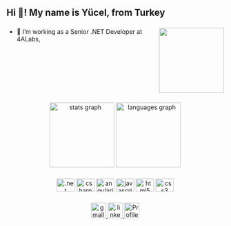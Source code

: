 
<h2 align="left">Hi 👋! My name is Yücel, from Turkey</h2>

###
<img align="right"  height="150" src="https://media.giphy.com/media/l3q2KRkOVYvi8WfU4/giphy.gif"  />


<!-- **yucel-aydin/yucel-aydin** is a ✨ _special_ ✨ repository because its `README.md` (this file) appears on your GitHub profile. -->



- 🔭 I’m working as a Senior .NET Developer at 4ALabs,


<br clear="both">

###

<div align="center">
  <img src="https://github-readme-stats.vercel.app/api?hide_title=false&hide_rank=false&show_icons=true&include_all_commits=true&count_private=true&disable_animations=false&theme=dracula&locale=en&hide_border=false&username=yucel-aydin" height="150" alt="stats graph"  />
  <img src="https://github-readme-stats.vercel.app/api/top-langs?locale=en&hide_title=false&layout=compact&card_width=320&langs_count=5&theme=dracula&hide_border=false&username=yucel-aydin" height="150" alt="languages graph"  />
</div>

###



<div align="CENTER">  
    
   <img src="https://cdn.jsdelivr.net/gh/devicons/devicon/icons/dotnetcore/dotnetcore-original.svg" height="30" width="42" alt=".net core logo" />
   <img src="https://cdn.jsdelivr.net/gh/devicons/devicon/icons/csharp/csharp-original.svg" height="30" width="42" alt="csharp logo" />
          
   <img src="https://cdn.jsdelivr.net/gh/devicons/devicon/icons/angularjs/angularjs-original.svg"  height="30" width="42" alt="angularjs logo" />          
   <img src="https://cdn.jsdelivr.net/gh/devicons/devicon/icons/javascript/javascript-original.svg" height="30" width="42" alt="javascript logo" />
        
  <img src="https://cdn.jsdelivr.net/gh/devicons/devicon/icons/html5/html5-original.svg" height="30" width="42" alt="html5 logo"  />
  <img src="https://cdn.jsdelivr.net/gh/devicons/devicon/icons/css3/css3-original.svg" height="30" width="42" alt="css3 logo"  />
</div>

###

<div align="center">
<!--<a href="" target="_blank">
  <img src="https://img.shields.io/static/v1?message=Discord&logo=discord&label=&color=7289DA&logoColor=white&labelColor=&style=for-the-badge" height="35" alt="discord logo"  />
</a>-->
<a href="mailto:yucellaydinn@gmail.com"  target="_blank">
  <img src="https://img.shields.io/static/v1?message=Gmail&logo=gmail&label=&color=D14836&logoColor=white&labelColor=&style=for-the-badge" height="35" alt="gmail logo"  />
  </a>
<a href="https://www.linkedin.com/in/yclaydin/" target="_blank">
  <img src="https://img.shields.io/static/v1?message=LinkedIn&logo=linkedin&label=&color=0077B5&logoColor=white&labelColor=&style=for-the-badge" height="35" alt="linkedin logo"  />
  </a>
  <a >
  <img src="https://komarev.com/ghpvc/?username=yucel-aydin&&color=blueviolet&label=PROFILE+VIEWS" height="35" alt="Profile Counter"  />
  </a>
  
</div>


###

<br clear="both">

###
